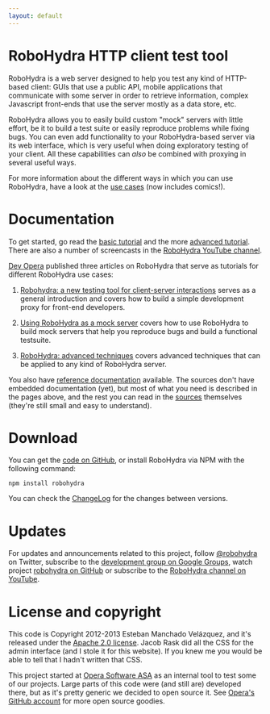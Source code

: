 ```yaml
---
layout: default
---
```

RoboHydra HTTP client test tool
===============================

RoboHydra is a web server designed to help you test any kind of
HTTP-based client: GUIs that use a public API, mobile applications
that communicate with some server in order to retrieve information,
complex Javascript front-ends that use the server mostly as a data
store, etc.

RoboHydra allows you to easily build custom "mock" servers with little
effort, be it to build a test suite or easily reproduce problems while
fixing bugs. You can even add functionality to your RoboHydra-based
server via its web interface, which is very useful when doing
exploratory testing of your client. All these capabilities can _also_
be combined with proxying in several useful ways.

For more information about the different ways in which you can use
RoboHydra, have a look at the [use cases](usecases) (now includes
comics!).

Documentation
=============

To get started, go read the [basic tutorial](tutorial) and the more
[advanced tutorial](tutorial/advanced). There are also a number of
screencasts in the [RoboHydra YouTube
channel](http://www.youtube.com/user/robohydra/videos).

[Dev Opera](http://dev.opera.com) published three articles on
RoboHydra that serve as tutorials for different RoboHydra use cases:

1. [Robohydra: a new testing tool for client-server
interactions](http://dev.opera.com/articles/view/robohydra-a-new-testing-tool-for-client-server-interactions/)
serves as a general introduction and covers how to build a simple
development proxy for front-end developers.

2. [Using RoboHydra as a mock
server](http://dev.opera.com/articles/view/using-robohydra-as-a-mock-server/)
covers how to use RoboHydra to build mock servers that help you
reproduce bugs and build a functional testsuite.

3. [RoboHydra: advanced
techniques](http://dev.opera.com/articles/view/robohydra-advanced-techniques/)
covers advanced techniques that can be applied to any kind of
RoboHydra server.

You also have [reference documentation](documentation) available. The
sources don't have embedded documentation (yet), but most of what you
need is described in the pages above, and the rest you can read in the
[sources](https://github.com/operasoftware/robohydra) themselves
(they're still small and easy to understand).

Download
========

You can get the [code on
GitHub](https://github.com/operasoftware/robohydra), or install
RoboHydra via NPM with the following command:

    npm install robohydra

You can check the
[ChangeLog](https://raw.github.com/operasoftware/robohydra/master/ChangeLog)
for the changes between versions.

Updates
=======

For updates and announcements related to this project, follow
[@robohydra](https://twitter.com/robohydra) on Twitter, subscribe to
the [development group on Google
Groups](https://groups.google.com/forum/?hl=es&fromgroups#!forum/robohydra),
watch project [robohydra on
GitHub](https://github.com/operasoftware/robohydra) or subscribe to
the [RoboHydra channel on
YouTube](http://www.youtube.com/user/robohydra/videos).

License and copyright
=====================

This code is Copyright 2012-2013 Esteban Manchado Velázquez, and it's
released under the [Apache 2.0
license](http://www.apache.org/licenses/LICENSE-2.0.txt). Jacob Rask
did all the CSS for the admin interface (and I stole it for this
website). If you knew me you would be able to tell that I hadn't
written that CSS.

This project started at [Opera Software ASA](http://opera.com) as an
internal tool to test some of our projects. Large parts of this code
were (and still are) developed there, but as it's pretty generic we
decided to open source it. See [Opera's GitHub
account](http://github.com/operasoftware) for more open source
goodies.
